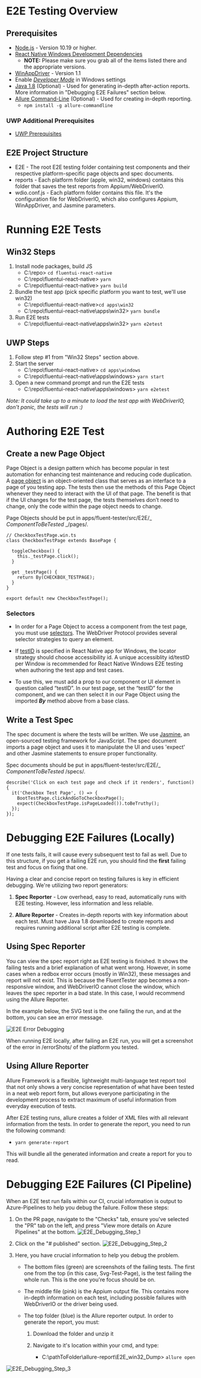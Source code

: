 # E2E Testing Overview

## Prerequisites

- [Node.js](https://nodejs.org/en/download/) - Version 10.19 or higher.
- [React Native Windows Development Dependencies](https://microsoft.github.io/react-native-windows/docs/rnw-dependencies)
  - **NOTE:** Please make sure you grab all of the items listed there and the appropriate versions.
- [WinAppDriver](https://github.com/microsoft/WinAppDriver) - Version 1.1
- Enable [_Developer Mode_](https://docs.microsoft.com/en-us/windows/uwp/get-started/enable-your-device-for-development) in Windows settings
- [Java 1.8](https://www.oracle.com/java/technologies/javase/javase-jdk8-downloads.html) (Optional) - Used for generating in-depth after-action reports. More information in "Debugging E2E Failures" section below.
- [Allure Command-Line](https://www.npmjs.com/package/allure-commandline) (Optional) - Used for creating in-depth reporting.
  - `npm install -g allure-commandline`

### UWP Additional Prerequisites

- [UWP Prerequisites](https://github.com/microsoft/fluentui-react-native/blob/master/apps/windows/README.md)

## E2E Project Structure

- E2E - The root E2E testing folder containing test components and their respective platform-specific page objects and spec documents.
- reports - Each platform folder (apple, win32, windows) contains this folder that saves the test reports from Appium/WebDriverIO.
- wdio.conf.js - Each platform folder contains this file. It's the configuration file for WebDriverIO, which also configures Appium, WinAppDriver, and Jasmine parameters.

# Running E2E Tests

## Win32 Steps

1. Install node packages, build JS
   - C:\repo> `cd fluentui-react-native`
   - C:\repo\fluentui-react-native> `yarn`
   - C:\repo\fluentui-react-native> `yarn build`
2. Bundle the test app (pick specific platform you want to test, we'll use win32)
   - C:\repo\fluentui-react-native>`cd apps\win32`
   - C:\repo\fluentui-react-native\apps\win32> `yarn bundle`
3. Run E2E tests
   - C:\repo\fluentui-react-native\apps\win32> `yarn e2etest`

## UWP Steps

1. Follow step #1 from "Win32 Steps" section above.
2. Start the server
   - C:\repo\fluentui-react-native> `cd apps\windows`
   - C:\repo\fluentui-react-native\apps\windows> `yarn start`
3. Open a new command prompt and run the E2E tests
   - C:\repo\fluentui-react-native\apps\windows> `yarn e2etest`

_Note: It could take up to a minute to load the test app with WebDriverIO, don't panic, the tests will run :)_

# Authoring E2E Test

## Create a new Page Object

Page Object is a design pattern which has become popular in test automation for enhancing test maintenance and reducing code duplication. A [page object](https://webdriver.io/docs/pageobjects.html) is an object-oriented class that serves as an interface to a page of you testing app. The tests then use the methods of this Page Object whenever they need to interact with the UI of that page.
The benefit is that if the UI changes for the test page, the tests themselves don’t need to change, only the code within the page object needs to change.

Page Objects should be put in apps/fluent-tester/src/E2E/_ *ComponentToBeTested* _/pages/.

```
// CheckboxTestPage.win.ts
class CheckboxTestPage extends BasePage {

  toggleCheckbox() {
    this._testPage.click();
  }

  get _testPage() {
    return By(CHECKBOX_TESTPAGE);
  }
}

export default new CheckboxTestPage();
```

### **Selectors**

- In order for a Page Object to access a component from the test page, you must use [selectors](https://webdriver.io/docs/selectors.html). The WebDriver Protocol provides several selector strategies to query an element.

- If [testID](https://reactnative.dev/docs/picker-item#testid) is specified in React Native app for Windows, the locator strategy should choose accessibility id.
  A unique accessiblity id/testID per Window is recommended for React Native Windows E2E testing when authoring the test app and test cases.

- To use this, we must add a prop to our component or UI element in question called “testID”. In our test page, set the “testID” for the component, and we can then select it in our Page Object using the imported **_By_** method above from a base class.

## Write a Test Spec

The spec document is where the tests will be written. We use [Jasmine](https://jasmine.github.io/), an open-sourced testing framework for JavaScript.
The spec document imports a page object and uses it to manipulate the UI and uses 'expect' and other Jasmine statements to ensure proper functionality.

Spec documents should be put in apps/fluent-tester/src/E2E/\_ _ComponentToBeTested_ /specs/.

```
describe('Click on each test page and check if it renders', function() {
  it('Checkbox Test Page', () => {
    BootTestPage.clickAndGoToCheckboxPage();
    expect(CheckboxTestPage.isPageLoaded()).toBeTruthy();
  });
});
```

# Debugging E2E Failures (Locally)

If one tests fails, it will cause every subsequent test to fail as well. Due to this structure, if you get a failing E2E run, you should find the **first** failing test and focus on fixing that one.

Having a clear and concise report on testing failures is key in efficient debugging. We're utilizing two report generators:

1. **Spec Reporter** - Low overhead, easy to read, automatically runs with E2E testing. However, less information and less reliable.

2. **Allure Reporter** - Creates in-depth reports with key information about each test. Must have Java 1.8 downloaded to create reports and requires running additional script after E2E testing is complete.

## Using Spec Reporter

You can view the spec report right as E2E testing is finished. It shows the failing tests and a brief explanation of what went wrong. However, in some cases when a redbox error occurs (mostly in Win32), these messages and report will not exist. This is because the FluentTester app becomes a non-responsive window, and WebDriverIO cannot close the window, which leaves the spec reporter in a bad state. In this case, I would recommend using the Allure Reporter.

In the example below, the SVG test is the one failing the run, and at the bottom, you can see an error message.

![E2E Error Debugging](../../../../assets/E2E/E2E_spec_reporter.png)

When running E2E locally, after failing an E2E run, you will get a screenshot of the error in /errorShots/ of the platform you tested.

## Using Allure Reporter

Allure Framework is a flexible, lightweight multi-language test report tool that not only shows a very concise representation of what have been tested in a neat web report form, but allows everyone participating in the development process to extract maximum of useful information from everyday execution of tests.

After E2E testing runs, allure creates a folder of XML files with all relevant information from the tests. In order to generate the report, you need to run the following command:

- `yarn generate-report`

This will bundle all the generated information and create a report for you to read.

# Debugging E2E Failures (CI Pipeline)

When an E2E test run fails within our CI, crucial information is output to Azure-Pipelines to help you debug the failure. Follow these steps:

1. On the PR page, navigate to the "Checks" tab, ensure you've selected the "PR" tab on the left, and press "View more details on Azure Pipelines" at the bottom. ![E2E_Debugging_Step_1](../../../../assets/E2E/E2E_Debugging_Step_1.png)

2. Click on the "# published" section. ![E2E_Debugging_Step_2](../../../../assets/E2E/E2E_Debugging_Step_2.png)

3. Here, you have crucial information to help you debug the problem.

   - The bottom files (green) are screenshots of the failing tests. The first one from the top (in this case, Svg-Test-Page), is the test failing the whole run. This is the one you're focus should be on.

   - The middle file (pink) is the Appium output file. This contains more in-depth information on each test, including possible failures with WebDriverIO or the driver being used.

   - The top folder (blue) is the Allure reporter output. In order to generate the report, you must:

     1. Download the folder and unzip it

     2. Navigate to it's location within your cmd, and type:
        - C:\pathToFolder\allure-report\E2E_win32_Dump> `allure open`

![E2E_Debugging_Step_3](../../../../assets/E2E/E2E_Debugging_Step_3.png)
